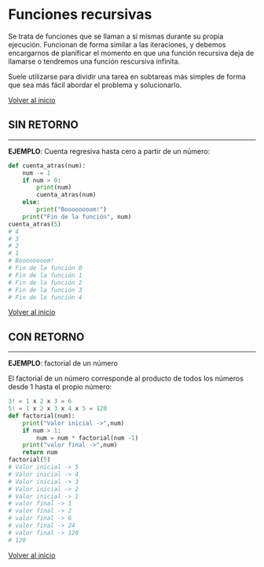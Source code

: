 # Funciones recursivas

Se trata de funciones que se llaman a sí mismas durante su propia ejecución. Funcionan de forma similar a las iteraciones, y debemos encargarnos de planificar el momento en que una función recursiva deja de llamarse o tendremos una función rescursiva infinita.

Suele utilizarse para dividir una tarea en subtareas más simples de forma que sea más fácil abordar el problema y solucionarlo.

[Volver al inicio](#-funciones-recursivas)

## SIN RETORNO

---------------------------------------------------------------------------

**EJEMPLO**: Cuenta regresiva hasta cero a partir de un número:

```python
def cuenta_atras(num):
    num -= 1
    if num > 0:
        print(num)
        cuenta_atras(num)
    else:
        print("Boooooooom!")
    print("Fin de la función", num)
​cuenta_atras(5)
# 4
# 3
# 2
# 1
# Boooooooom!
# Fin de la función 0
# Fin de la función 1
# Fin de la función 2
# Fin de la función 3
# Fin de la función 4
```

[Volver al inicio](#-funciones-recursivas)

## CON RETORNO

---------------------------------------------------------------------------

**EJEMPLO**: factorial de un número

El factorial de un número corresponde al producto de todos los números desde 1 hasta el propio número:

```python
3! = 1 x 2 x 3 = 6
5! = 1 x 2 x 3 x 4 x 5 = 120
def factorial(num):
    print("Valor inicial ->",num)
    if num > 1:
        num = num * factorial(num -1)
    print("valor final ->",num)
    return num
​factorial(5)
# Valor inicial -> 5
# Valor inicial -> 4
# Valor inicial -> 3
# Valor inicial -> 2
# Valor inicial -> 1
# valor final -> 1
# valor final -> 2
# valor final -> 6
# valor final -> 24
# valor final -> 120
# 120
```

[Volver al inicio](#-funciones-recursivas)
